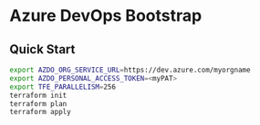 # Azure DevOps Bootstrap

## Quick Start

```bash
export AZDO_ORG_SERVICE_URL=https://dev.azure.com/myorgname
export AZDO_PERSONAL_ACCESS_TOKEN=<myPAT>
export TFE_PARALLELISM=256
terraform init
terraform plan
terraform apply
```
